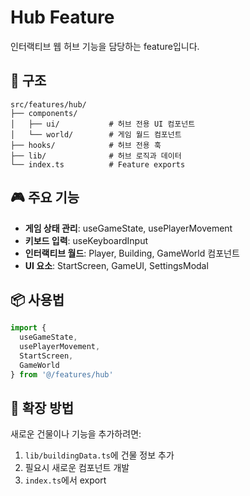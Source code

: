 # Hub Feature

인터랙티브 웹 허브 기능을 담당하는 feature입니다.

## 📁 구조

```
src/features/hub/
├── components/
│   ├── ui/           # 허브 전용 UI 컴포넌트
│   └── world/        # 게임 월드 컴포넌트
├── hooks/            # 허브 전용 훅
├── lib/              # 허브 로직과 데이터
└── index.ts          # Feature exports
```

## 🎮 주요 기능

- **게임 상태 관리**: useGameState, usePlayerMovement
- **키보드 입력**: useKeyboardInput  
- **인터랙티브 월드**: Player, Building, GameWorld 컴포넌트
- **UI 요소**: StartScreen, GameUI, SettingsModal

## 📦 사용법

```typescript
import {
  useGameState,
  usePlayerMovement,
  StartScreen,
  GameWorld
} from '@/features/hub'
```

## 🔧 확장 방법

새로운 건물이나 기능을 추가하려면:
1. `lib/buildingData.ts`에 건물 정보 추가
2. 필요시 새로운 컴포넌트 개발
3. `index.ts`에서 export

